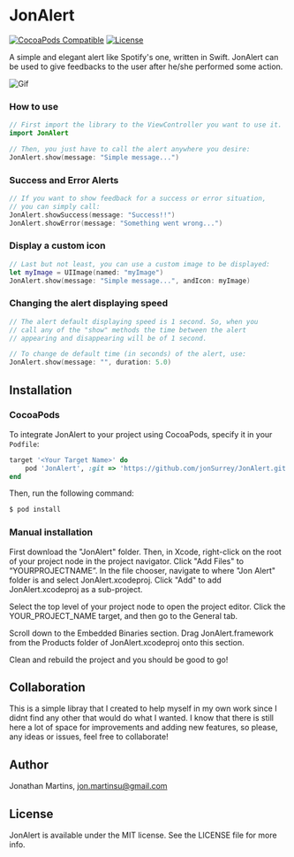 JonAlert
===========
[![CocoaPods Compatible](https://img.shields.io/badge/pod-1.0.0-red.svg)](https://cocoapods.org/pods/JonAlert)
[![License](https://img.shields.io/badge/License-MIT-green.svg)](https://github.com/jonSurrey/JonAlert/blob/master/LICENSE)

A simple and elegant alert like Spotify's one, written in Swift. JonAlert can be used to give feedbacks to the user after he/she performed some action.

![Gif](https://media.giphy.com/media/c6OiUftAyORAsOflw6/giphy.gif)

### How to use

```swift
// First import the library to the ViewController you want to use it.
import JonAlert

// Then, you just have to call the alert anywhere you desire:
JonAlert.show(message: "Simple message...")
```

### Success and Error Alerts

```swift
// If you want to show feedback for a success or error situation, 
// you can simply call:
JonAlert.showSuccess(message: "Success!!")
JonAlert.showError(message: "Something went wrong...")
```

### Display a custom icon

```swift
// Last but not least, you can use a custom image to be displayed:
let myImage = UIImage(named: "myImage")
JonAlert.show(message: "Simple message...", andIcon: myImage)
```

### Changing the alert displaying speed

```swift
// The alert default displaying speed is 1 second. So, when you
// call any of the "show" methods the time between the alert 
// appearing and disappearing will be of 1 second. 

// To change de default time (in seconds) of the alert, use: 
JonAlert.show(message: "", duration: 5.0)
```

Installation
---

### CocoaPods

To integrate JonAlert to your project using CocoaPods, specify it in your `Podfile`:

```ruby
target '<Your Target Name>' do
    pod 'JonAlert', :git => 'https://github.com/jonSurrey/JonAlert.git', :branch => 'master'
end
```

Then, run the following command:

```bash
$ pod install
```

### Manual installation

First download the "JonAlert" folder. Then, in Xcode, right-click on the root of your project node in the project navigator. Click "Add Files" to “YOURPROJECTNAME”. In the file chooser, navigate to where "Jon Alert" folder is and select JonAlert.xcodeproj. Click "Add" to add JonAlert.xcodeproj as a sub-project.

Select the top level of your project node to open the project editor. Click the YOUR_PROJECT_NAME target, and then go to the General tab.

Scroll down to the Embedded Binaries section. Drag JonAlert.framework from the Products folder of JonAlert.xcodeproj onto this section.

Clean and rebuild the project and you should be good to go!

Collaboration
---

This is a simple libray that I created to help myself in my own work since I didnt find any other that would do what I wanted. I know that there is still here a lot of space for improvements and adding new features, so please, any ideas or issues, feel free to collaborate!

## Author

Jonathan Martins, jon.martinsu@gmail.com

## License

JonAlert is available under the MIT license. See the LICENSE file for more info.
